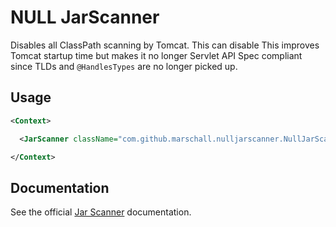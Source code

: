 NULL JarScanner
===============

Disables all ClassPath scanning by Tomcat. This can disable This improves Tomcat startup time but makes it no longer Servlet API Spec compliant since TLDs and `@HandlesTypes` are no longer picked up.

Usage
-----

```xml
<Context>

  <JarScanner className="com.github.marschall.nulljarscanner.NullJarScanner" />

</Context>
```

Documentation
-------------
See the official [Jar Scanner](http://tomcat.apache.org/tomcat-8.0-doc/config/jar-scanner.html) documentation.
